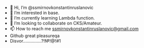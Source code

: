- 👋 Hi, I’m @ssmirnovkonstantinruslanovic
- 👀 I’m interested in base.
- 🌱 I’m currently learning Lambda function.
- 💞️ I’m looking to collaborate on CKS/Amateur.
- 📫 How to reach me ssmirnovkonstantinruslanovic@gmail.com
- Github great pleasureqa
- Disvor...............?!№!@!#1
